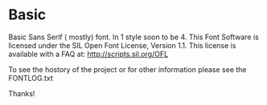 Basic
=====

Basic Sans Serif ( mostly) font. In 1 style soon to be 4. 
This Font Software is licensed under the SIL Open Font License, Version 1.1. 
This license is available with a FAQ at: http://scripts.sil.org/OFL

To see the hostory of the project or for other information please see the FONTLOG.txt 

Thanks!
